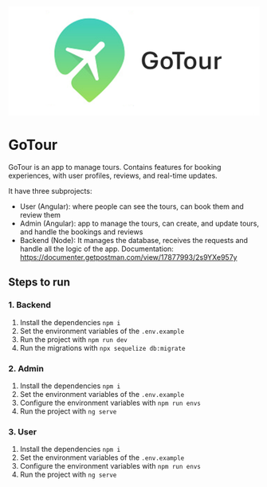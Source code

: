 ![GoTour logo](gotour-logo.png)

# GoTour

GoTour is an app to manage tours. Contains features for booking experiences, with user profiles, reviews, and real-time updates.

It have three subprojects: 
* User (Angular): where people can see the tours, can book them and review them
* Admin (Angular): app to manage the tours, can create, and update tours, and handle the bookings and reviews
* Backend (Node): It manages the database, receives the requests and handle all the logic of the app.
Documentation: https://documenter.getpostman.com/view/17877993/2s9YXe957y

## Steps to run

### 1. Backend
1. Install the dependencies `npm i`
2. Set the environment variables of the `.env.example`
3. Run the project with `npm run dev`
4. Run the migrations with `npx sequelize db:migrate`


### 2. Admin
1. Install the dependencies `npm i`
2. Set the environment variables of the `.env.example`
3. Configure the environment variables with `npm run envs`
4. Run the project with `ng serve`

### 3. User
1. Install the dependencies `npm i`
2. Set the environment variables of the `.env.example`
3. Configure the environment variables with `npm run envs`
4. Run the project with `ng serve`
